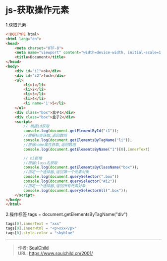 # js-获取操作元素

<!--more-->
1.获取元素
```html
<!DOCTYPE html>
<html lang="en">
<head>
    <meta charset="UTF-8">
    <meta name="viewport" content="width=device-width, initial-scale=1.0">
    <title>Document</title>
</head>
<body>
    <div id="i1">ok</div>
    <div id="i2">fuck</div>
    <ul>
        <li>1</li>
        <li>2</li>
        <li>3</li>
        <li>4</li>
        <li name='1'>5</li>
    </ul>
    <div class="box">盒子1</div>
    <div class="box">盒子2</div>
    <script>
        // 根据id获取
        console.log(document.getElementById("i1"));
        //根据标签获取,返回数组
        console.log(document.getElementsByTagName("li"));
        //根据name属性获取,返回数组
        console.log(document.getElementsByName("1")[0].innerText)

        // h5新增
        //根据class名获取
        console.log(document.getElementsByClassName("box"));
        //指定一个选择器,返回第一个元素对象
        console.log(document.querySelector(".box"))
        console.log(document.querySelector("#i2"))
        //指定一个选择器,返回所有元素对象
        console.log(document.querySelectorAll(".box"));
    </script>
</body>
</html>
```

2.操作标签
tags = document.getElementsByTagName("div")
```javascript
tags[0].innerText = "xxx"
tags[0].innerHtml = "<p>xxx</p>"
tags[0].style.color = "skyblue"
```




---

> 作者: [SoulChild](https://www.soulchild.cn)  
> URL: https://www.soulchild.cn/2001/  

